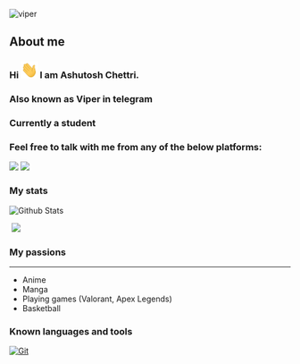 ![viper](https://imgur.com/JcyYzCI.png)

About me
---
### Hi <img src="https://raw.githubusercontent.com/ABSphreak/ABSphreak/master/gifs/Hi.gif" width="30px" height="30px"> I am Ashutosh Chettri.
### Also known as Viper in telegram
### Currently a student
### Feel free to talk with me from any of the below platforms:
<p>
  <a href="https://twitter.com/ashutosh_ch2002"><img src="https://img.shields.io/badge/twitter-%231DA1F2.svg?&style=for-the-badge&logo=twitter&logoColor=white" height=25></a>
  <a href="https://t.me/Eidoron1"><img src="https://img.shields.io/badge/twitter-%231DA1F2.svg?&style=for-the-badge&logo=twitter&logoColor=white" height=25></a>
</p>

### My stats

![Github Stats](https://github-readme-stats.vercel.app/api?username=Eidoron1&bg_color=000&show_icons=true&count_private=true&hide_border=true&text_color=ff6347&title_color=ff0000&icon_color=ffb6c1&include_all_commits=true) 
<p>&nbsp;<img src="https://github-readme-streak-stats.herokuapp.com?user=Eidoron1&theme=radical&hide_border=true&border_radius=10"/></p>

### My passions
---
* Anime
* Manga
* Playing games (Valorant, Apex Legends)
* Basketball

### Known languages and tools
[![Git](https://img.shields.io/badge/git-%23F05033.svg?style=for-the-badge&logo=git&logoColor=white)](https://git-scm.com/)
